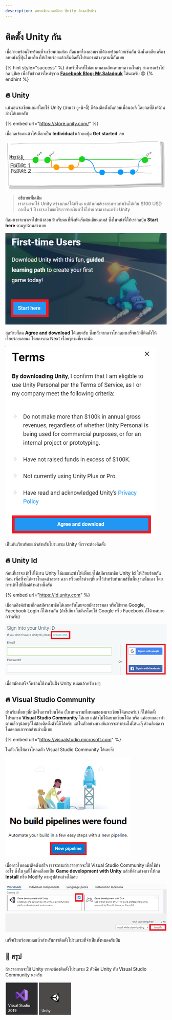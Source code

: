 ```yaml
---
description: อยากเขียนเกมส์ด้วย Unity ต้องลงไรบ้าง
---
```


# ติดตั้ง Unity กัน

เมื่อกายพร้อมใจพร้อมที่จะเขียนเกมส์ละ ถัดมาเครื่องคอมเราก็ต้องพร้อมด้วยเช่นกัน ดังนั้นเคลียเครื่องลบหนังญี่ปุ่นในเครื่องให้เรียบร้อยแล้วเริ่มติดตั้งโปรแกรมต่างๆตามนี้กันเบย

{% hint style="success" %}
สำหรับใครที่ไม่อยากพลาดอัพเดทบทความใหม่ๆ สามารถเข้าไปกด Like เพื่อรับข่าวสารใหม่ๆจาก [**Facebook Blog: Mr.Saladpuk**](https://www.facebook.com/mr.saladpuk) ได้นะครับ 😍
{% endhint %}

## 🔥 Unity 

แน่นอนจะเขียนเกมส์โดยใช้ Unity \(อ่านว่า ยู-นิ-ตี้\) ก็ต้องติดตั้งมันก่อนเพื่อนอะจิ โดยกดที่ลิงค์ด้านล่างได้เบยครัช

{% embed url="https://store.unity.com/" %}

เมื่อกดเข้ามาแล้วให้เลือกเป็น **Individual** แล้วกดปุ่ม **Get started** เรย

![](../.gitbook/assets/image%20%28702%29.png)

> **อธิบายเพิ่มเติม**  
> เราสามารถใช้ Unity สร้างเกมส์ได้ฟรีนะ แต่ถ้าเกมส์เราสามารถทำเงินได้เกิน $100 USD ภายใน 1 ปี เขาจะเริ่มขอให้เราจ่ายเงินค่าใช้โปรแกรมเขานะครับ Unity

ถัดมาเขาจะพาเราไปหน้าสอนสำหรับคนที่พึ่งหัดเริ่มต้นเขียนเกมส์ ซึ่งในหน้านี้ให้เรากดปุ่ม **Start here** ตามรูปด้านล่างเบย

![](../.gitbook/assets/image%20%28142%29.png)

สุดท้ายก็กด **Agree and download** ได้เลยครับ ซึ่งหลังจากดาวโหลดมาเสร็จแล้วก็ติดตั้งให้เรียบร้อยเลยนะ โดยการกด Next เรื่อยๆตามที่เราถนัด

![](../.gitbook/assets/image%20%28153%29.png)

เป็นอันเรียบร้อยแล้วสำหรับโปรแกรม Unity ที่เราจะต้องติดตั้ง

## 🔥 Unity Id

ก่อนที่เราจะเข้าไปใช้งาน Unity ได้ผมแนะนำให้เพื่อนๆไปสมัครสมาชิก Unity Id ให้เรียบร้อยกันก่อน เพื่อที่จะได้ดาวโหลดตัวละคร ฉาก หรืออะไรต่างๆที่เอาไว้สำหรับทำเกมส์ขั้นพื้นฐานนั่นเอง โดยการเข้าไปที่ลิงค์ด้านล่างนี้ครัช

{% embed url="https://id.unity.com" %}

เมือกดลิงค์เข้ามาก็กดสมัครสมาชิกได้เลยครับโดยจะสมัครธรรมดา หรือใช้พวก Google, Facebook Login ก็ได้เช่นกัน \(ถ้าขี้เกียจก็สมัครโดยใช้ Google หรือ Facebook ก็ได้จะสบายกว่าครับ\)

![](../.gitbook/assets/image%20%2889%29.png)

เมื่อสมัครเสร็จก็พร้อมใช้งานในฝั่ง Unity หมดแล้วครับ เย่ๆ

## 🔥 Visual Studio Community

สำหรับเพื่อนๆที่ถนัดในการเขียนโค้ด \(ในบทความทั้งหมดของผมจะเขียนโค้ดนะครับ\) ก็ให้ติดตั้งโปรแกรม **Visual Studio Community** ได้เลย แต่ถ้าไม่ได้อยากเขียนโค้ด หรือ แค่อยากลองทำตามเล็กๆน้อยๆก็ไม่ต้องติดตั้งตัวนี้ก็ได้ครับ แต่ในตัวอย่างบางอันอาจจะทำตามไม่ได้นะจุ๊ ส่วนลิงค์ดาวโหลดกดเอาจากด้านล่างนี้เบย

{% embed url="https://visualstudio.microsoft.com" %}

ในตัวเว็บให้ดาวโหลดตัว Visual Studio Community ได้เลยจ๊า

![](../.gitbook/assets/image%20%28434%29.png)

เมื่อดาวโหลดมาติดตั้งเสร็จ เขาจะถามว่าเราอยากจะใช้ Visual Studio Community เพื่อใช้ทำอะไร ซึ่งในจุดนี้ให้กดเลือกเป็น **Game development with Unity** แล้วที่ด้านล่างขวาให้กด **Install** หรือ Modify ตามรูปด้านล่างได้เลย

![](../.gitbook/assets/image%20%2875%29.png)

เสร็จเรียบร้อยหมดแบ๊วสำหรับการติดตั้งโปรแกรมที่จำเป็นทั้งหมดครับป๋ม

## 💖 สรุป

ถ้าเราอยากจะใช้ Unity เราจะต้องติดตั้งโปรแกรม 2 ตัวคือ Unity กับ Visual Studio Community นะครับ

![](../.gitbook/assets/image%20%28176%29.png)

